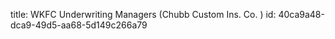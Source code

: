 title: WKFC Underwriting Managers (Chubb Custom Ins. Co. )
id: 40ca9a48-dca9-49d5-aa68-5d149c266a79
